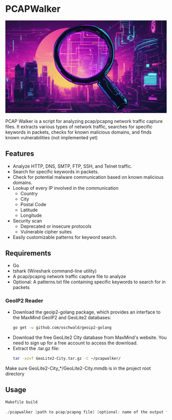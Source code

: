 # PCAPWalker

![logo](https://github.com/morebaconstrips/pcapwalker/blob/main/logo.png)

PCAP Walker is a script for analyzing pcap/pcapng network traffic capture files. It extracts various types of network traffic, searches for specific keywords in packets, checks for known malicious domains, and finds known vulnerabilities (not implemented yet)

## Features

- Analyze HTTP, DNS, SMTP, FTP, SSH, and Telnet traffic.
- Search for specific keywords in packets.
- Check for potential malware communication based on known malicious domains.
- Lookup of every IP involved in the communication
    - Country
    - City
    - Postal Code
    - Latitude
    - Longitude
- Security scan
    - Deprecated or insecure protocols
    - Vulnerable cipher suites
- Easily customizable patterns for keyword search.

## Requirements

- Go
- tshark (Wireshark command-line utility)
- A pcap/pcapng network traffic capture file to analyze
- Optional: A patterns.txt file containing specific keywords to search for in packets

### GeoIP2 Reader
- Download the geoip2-golang package, which provides an interface to the MaxMind GeoIP2 and GeoLite2 databases:
  ```bash
  go get -u github.com/oschwald/geoip2-golang
  ```
- Download the free GeoLite2 City database from MaxMind's website. You need to sign up for a free account to access the download.
- Extract the .tar.gz file:
  ```bash
  tar -xzvf GeoLite2-City.tar.gz -C ~/pcapwalker/
  ```
Make sure GeoLite2-City_*/GeoLite2-City.mmdb is in the project root directory

## Usage

```bash
Makefile build
```
```go
./pcapwalker [path to pcap/pcapng file] [optional: name of the output file]
```
